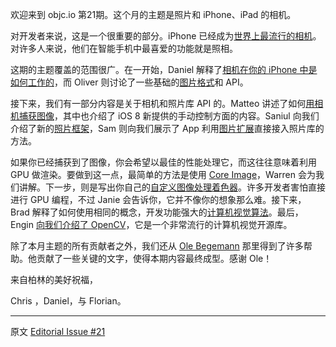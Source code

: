 欢迎来到 objc.io 第21期。这个月的主题是照片和 iPhone、iPad 的相机。

对开发者来说，这是一个很重要的部分。iPhone 已经成为[世界上最流行的相机](http://www.tuaw.com/2014/06/12/iph​​one-models-remain-the-most-popular-cameras-on-flickr/)。对许多人来说，他们在智能手机中最喜爱的功能就是照相。

这期的主题覆盖的范围很广。在一开始，Daniel 解释了[相机在你的 iPhone 中是如何工作的][issue21-1]，而 Oliver 则讨论了一些基础的[图片格式][issue21-2]和 API。

接下来，我们有一部分内容是关于相机和照片库 API 的。Matteo 讲述了如何[用相机捕获图像][issue21-3]，其中也介绍了 iOS 8 新提供的手动控制方面的内容。Saniul 向我们介绍了新的[照片框架][issue21-4]，Sam 则向我们展示了 App 利用[图片扩展][issue21-5]直接接入照片库的方法。

如果你已经捕获到了图像，你会希望以最佳的性能处理它，而这往往意味着利用 GPU 做渲染。要做到这一点，最简单的方法是使用 [Core Image][issue21-6]，Warren 会为我们讲解。下一步，则是写出你自己的[自定义图像处理着色器][issue21-7]。许多开发者害怕直接进行 GPU 编程，不过 Janie 会告诉你，它并不像你的想象那么难。接下来，Brad 解释了如何使用相同的概念，开发功能强大的[计算机视觉算法][issue21-8]。最后，Engin [向我们介绍了 OpenCV][issue21-9]，它是一个非常流行的计算机视觉开源库。

除了本月主题的所有贡献者之外，我们还从 [Ole Begemann](http://oleb.net) 那里得到了许多帮助。他贡献了一些关键的文字，使得本期内容最终成型。感谢 Ole！

来自柏林的美好祝福，

Chris ，Daniel，与 Florian。

---

 

原文 [Editorial Issue #21](http://www.objc.io/issue-21/editorial.html)

[issue21-1]:http://objccn.io/issue-21-1/
[issue21-2]:http://objccn.io/issue-21-2/
[issue21-3]:http://objccn.io/issue-21-3/
[issue21-4]:http://objccn.io/issue-21-4/
[issue21-5]:http://objccn.io/issue-21-5/
[issue21-6]:http://objccn.io/issue-21-6/
[issue21-7]:http://objccn.io/issue-21-7/
[issue21-8]:http://objccn.io/issue-21-8/
[issue21-9]:http://objccn.io/issue-21-9/